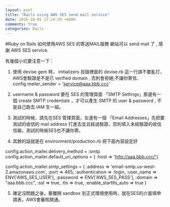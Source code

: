 ```yaml
---
layout: post
title: "Rails using AWS SES send mail service"
date: 2016-10-05 17:24:59 +0800
comments: true
categories: Rails
---
```

#Ruby on Rails 如何使用AWS SES 的寄送MAIL服務
網站可以 send mail 了 , 感謝 AWS SES service.

有幾個小坑要注意一下：

1. 使用 devise gem 時， initializers 目錄裡面的 devise.rb 這一行請不要亂打，AWS會驗證是不是已 verified domain , 否則會拒絕,不讓你寄信．
config.mailer_sender = 'service@aaa.bbb.ccc' 

2. username & password 要在 SES 的管理頁面 「SMTP Settings」那邊有一個 create SMTP credentials ，才可以產生 SMTP 的 user & password ,  不是自己跑去 IAM 生一組。

3. 測試的時候，請先在SES 管理頁面，左邊有一個 「Email Addresses」先把要測試的收信的 mail address 打進去並且經過驗證，否則填入未經驗證的收信信箱，測試的時候SES也不讓你寄。

4. 其餘的話就是在 environment/production.rb 把下面內容設定好

  config.action_mailer.delivery_method = :smtp
  config.action_mailer.default_url_options = { :host => 'http://aaa.bbb.ccc/'}

  config.action_mailer.smtp_settings = {
    :address => 'email-smtp.us-west-2.amazonaws.com',
    :port => 465,
    :authentication => :login,
    :user_name => ENV['AWS_SES_USER'],
    :password => ENV['AWS_SES_PASS'],
    :domain => "aaa.bbb.ccc",
    :ssl => true,
    :tls => true,
    :enable_starttls_auto => true
}

5. 確定沒問題之後，要離開 sandbox 到正式環境使用時，就在SES的介面填申請表，AWS會審核開通。
